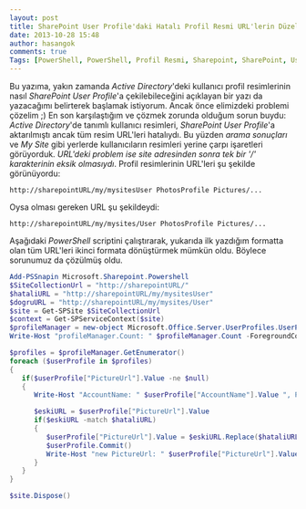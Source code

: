 ```yaml
---
layout: post
title: SharePoint User Profile'daki Hatalı Profil Resmi URL'lerin Düzeltilmesi
date: 2013-10-28 15:48
author: hasangok
comments: true
Tags: [PowerShell, PowerShell, Profil Resmi, Sharepoint, SharePoint, User Profile]
---
```

Bu yazıma, yakın zamanda *Active Directory*'deki kullanıcı profil resimlerinin nasıl *SharePoint User Profile*'a çekilebileceğini açıklayan bir yazı da yazacağımı belirterek başlamak istiyorum. Ancak önce elimizdeki problemi çözelim ;)
En son karşılaştığım ve çözmek zorunda olduğum sorun buydu: *Active Directory*'de tanımlı kullanıcı resimleri, *SharePoint User Profile*'a aktarılmıştı ancak tüm resim URL'leri hatalıydı. Bu yüzden *arama sonuçları* ve *My Site* gibi yerlerde kullanıcıların resimleri yerine çarpı işaretleri görüyorduk. *URL'deki problem ise site adresinden sonra tek bir '/' karakterinin eksik olmasıydı*.
Profil resimlerinin URL'leri şu şekilde görünüyordu:

```
http://sharepointURL/my/mysitesUser PhotosProfile Pictures/...
```
Oysa olması gereken URL şu şekildeydi:
```
http://sharepointURL/my/mysites/User PhotosProfile Pictures/...
```
Aşağıdaki *PowerShell* scriptini çalıştırarak, yukarıda ilk yazdığım formatta olan tüm URL'leri ikinci formata dönüştürmek mümkün oldu. Böylece sorunumuz da çözülmüş oldu.
```powershell
Add-PSSnapin Microsoft.Sharepoint.Powershell 
$SiteCollectionUrl = "http://sharepointURL/"
$hataliURL = "http://sharepointURL/my/mysitesUser" 
$dogruURL = "http://sharepointURL/my/mysites/User" 
$site = Get-SPSite $SiteCollectionUrl
$context = Get-SPServiceContext($site) 
$profileManager = new-object Microsoft.Office.Server.UserProfiles.UserProfileManager($context) 
Write-Host "profileManager.Count: " $profileManager.Count -ForegroundColor Yellow;

$profiles = $profileManager.GetEnumerator()
foreach ($userProfile in $profiles)
{
   if($userProfile["PictureUrl"].Value -ne $null)
   {
      Write-Host "AccountName: " $userProfile["AccountName"].Value ", PictureUrl: " $userProfile["PictureUrl"].Value -ForegroundColor Yellow;

      $eskiURL = $userProfile["PictureUrl"].Value
      if($eskiURL -match $hataliURL)
      {
         $userProfile["PictureUrl"].Value = $eskiURL.Replace($hataliURL, $dogruURL)
         $userProfile.Commit()
         Write-Host "new PictureUrl: " $userProfile["PictureUrl"].Value -ForegroundColor Yellow;
      }
   }
}

$site.Dispose()
```
